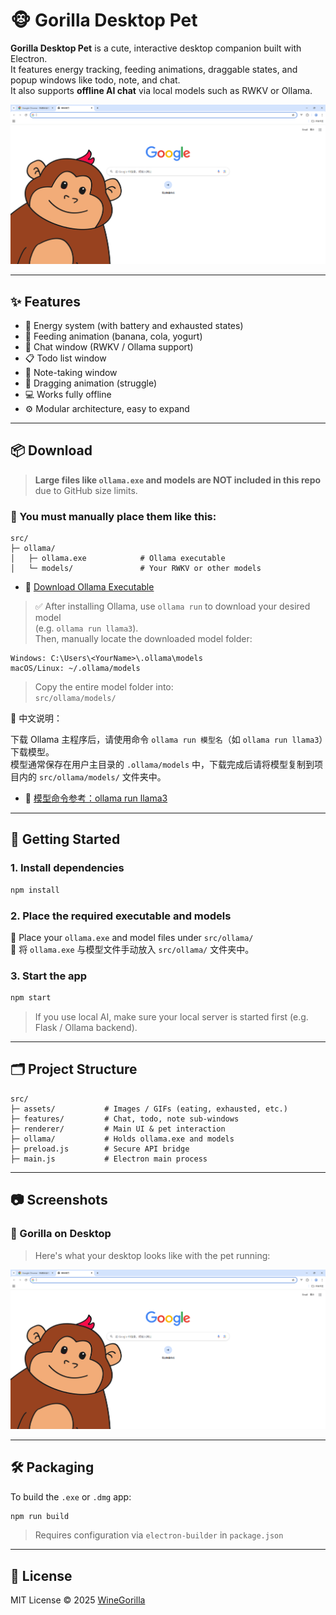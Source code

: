 # 🐵 Gorilla Desktop Pet

**Gorilla Desktop Pet** is a cute, interactive desktop companion built with Electron.  
It features energy tracking, feeding animations, draggable states, and popup windows like todo, note, and chat.  
It also supports **offline AI chat** via local models such as RWKV or Ollama.

![gorilla-desktop](./screenshots/adver.png)

---

## ✨ Features

- 🪫 Energy system (with battery and exhausted states)
- 🍌 Feeding animation (banana, cola, yogurt)
- 💬 Chat window (RWKV / Ollama support)
- 📋 Todo list window
- 📝 Note-taking window
- 🧲 Dragging animation (struggle)
- 💻 Works fully offline
- ⚙️ Modular architecture, easy to expand

---

## 📦 Download

> **Large files like `ollama.exe` and models are NOT included in this repo** due to GitHub size limits.

### 🔧 You must manually place them like this:

```
src/
├─ ollama/
│   ├─ ollama.exe            # Ollama executable
│   └─ models/               # Your RWKV or other models
```

- 🔗 [Download Ollama Executable](https://ollama.com/)

> ✅ After installing Ollama, use `ollama run` to download your desired model  
> (e.g. `ollama run llama3`).  
> Then, manually locate the downloaded model folder:

```
Windows: C:\Users\<YourName>\.ollama\models
macOS/Linux: ~/.ollama/models
```

> Copy the entire model folder into:  
> `src/ollama/models/`

📂 中文说明：

下载 Ollama 主程序后，请使用命令 `ollama run 模型名`（如 `ollama run llama3`）下载模型。  
模型通常保存在用户主目录的 `.ollama/models` 中，下载完成后请将模型复制到项目内的 `src/ollama/models/` 文件夹中。

- 🔗 [模型命令参考：ollama run llama3](https://ollama.com/library)

---

## 🚀 Getting Started

### 1. Install dependencies

```bash
npm install
```

### 2. Place the required executable and models

📂 Place your `ollama.exe` and model files under `src/ollama/`  
📂 将 `ollama.exe` 与模型文件手动放入 `src/ollama/` 文件夹中。

### 3. Start the app

```bash
npm start
```

> If you use local AI, make sure your local server is started first (e.g. Flask / Ollama backend).

---

## 🗂️ Project Structure

```
src/
├─ assets/           # Images / GIFs (eating, exhausted, etc.)
├─ features/         # Chat, todo, note sub-windows
├─ renderer/         # Main UI & pet interaction
├─ ollama/           # Holds ollama.exe and models
├─ preload.js        # Secure API bridge
├─ main.js           # Electron main process
```

---

## 📷 Screenshots

### 🐒 Gorilla on Desktop

> Here's what your desktop looks like with the pet running:

![gorilla-desktop](./screenshots/adver.png)

---

## 🛠️ Packaging

To build the `.exe` or `.dmg` app:

```bash
npm run build
```

> Requires configuration via `electron-builder` in `package.json`

---

## 📜 License

MIT License © 2025 [WineGorilla](https://github.com/WineGorilla)
